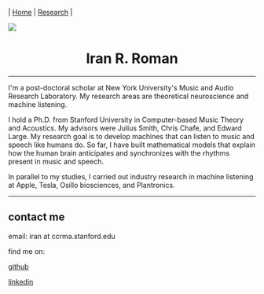 | [Home](https://ccrma.stanford.edu/~iran) | [Research](https://ccrma.stanford.edu/~iran/research) |
<p align="txt-align: center;">
  <img src="media/waves.jpg" style="max-width: 100%; height: auto;" />
</p>
<center> <h1>Iran R. Roman</h1> </center>

---

I'm a post-doctoral scholar at New York University's Music and Audio Research Laboratory. My research areas are theoretical neuroscience and machine listening. 

I hold a Ph.D. from Stanford University in Computer-based Music Theory and Acoustics. My advisors were Julius Smith, Chris Chafe, and Edward Large. My research goal is to develop machines that can listen to music and speech like humans do. So far, I have built mathematical models that explain how the human brain anticipates and synchronizes with the rhythms present in music and speech. 

In parallel to my studies, I carried out industry research in machine listening at Apple, Tesla, Osillo biosciences, and Plantronics. 

---

## contact me

email: iran at ccrma.stanford.edu

find me on: 

[github](https://www.github.com/iranroman)

[linkedin](https://www.linkedin.com/in/iran-roman)
